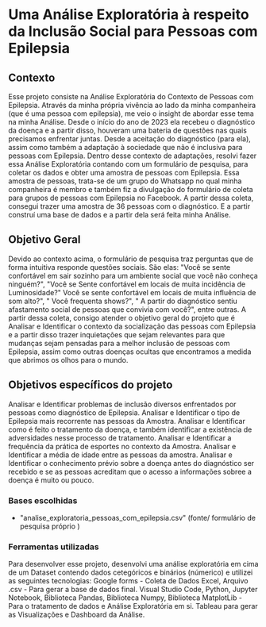 # Uma Análise Exploratória à respeito da Inclusão Social para Pessoas com Epilepsia 


## Contexto 
Esse projeto consiste na Análise Exploratória do Contexto de Pessoas com Epilepsia. Através da minha própria vivência ao lado da minha companheira (que é uma pessoa com epilepsia), me veio o insight de abordar esse tema na minha Análise. 
Desde o início do ano de 2023 ela recebeu o diagnóstico da doença e a partir disso, houveram uma bateria de questões nas quais precisamos enfrentar juntas. Desde a aceitação do diagnóstico (para ela), assim como também a adaptação à sociedade que não é inclusiva para pessoas com Epilepsia. Dentro desse contexto de adaptações, resolvi fazer essa Análise Exploratória contando com um formulário de pesquisa, para  coletar os dados e obter uma amostra de pessoas com Epilepsia. Essa amostra de pessoas, trata-se de um grupo do Whatsapp no qual minha companheira é membro e também fiz a divulgação do formulário de coleta para grupos de pessoas com Epilepsia no Facebook. A partir dessa coleta, consegui trazer uma amostra de 36 pessoas com o diagnóstico. E a partir construí uma base de dados e a partir dela será feita minha Análise. 

## Objetivo Geral
Devido ao contexto acima, o formulário de pesquisa traz perguntas que de forma intuitiva responde questões sociais. São elas: "Você se sente confortável em sair sozinho para um ambiente social que você não conheça ninguém?", "Você se Sente confortável em locais de muita incidência de Luminosidade?" Você se sente confortável em locais de muita influência de som alto?", " Você frequenta shows?", " A partir do diagnóstico sentiu afastamento social de pessoas que convivia com você?", entre outras. A partir dessa coleta, consigo atender o objetivo geral do projeto que é Analisar e Identificar o contexto da socialização das pessoas com Epilepsia e a partir disso trazer inquietações que sejam relevantes para que mudanças sejam pensadas para a melhor inclusão de pessoas com Epilepsia, assim como outras doenças ocultas que encontramos a medida que abrimos os olhos para o mundo.


## Objetivos específicos do projeto 

Analisar e Identificar problemas de inclusão diversos enfrentados por pessoas como diagnóstico de Epilepsia.
Analisar e Identificar o tipo de Epilepsia mais recorrente nas pessoas da Amostra.
Analisar e Identificar como é feito o tratamento da doença, e também identificar a existência de adversidades nesse processo de tratamento.
Analisar e Identificar a frequência da prática de esportes no contexto da Amostra.
Analisar e Identificar a média de idade entre as pessoas da amostra.
Analisar e Identificar o conhecimento prévio sobre a doença antes do diagnóstico ser recebido e se as pessoas acreditam que o acesso a informações sobree a doença é muito ou pouco.

### Bases escolhidas

- "analise_exploratoria_pessoas_com_epilepsia.csv" (fonte/ formulário de pesquisa próprio )


### Ferramentas utilizadas
Para desenvolver esse projeto, desenvolvi uma análise exploratória em cima de um Dataset contendo  dados cetegóricos e binários (númerico) e utilizei as seguintes tecnologias: 
Google forms - Coleta de Dados
Excel, Arquivo .csv - Para gerar a base de dados final.
Visual Studio Code, Python, Jupyter Notebook, Biblioteca Pandas, Biblioteca Numpy, Biblioteca MatplotLib - Para o tratamento de dados e Análise Exploratória em si.
Tableau para gerar as Visualizações e Dashboard da Análise. 






